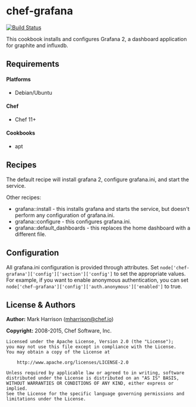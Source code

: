 # chef-grafana

[![Build Status](https://travis-ci.org/chef-cookbooks/chef-grafana.svg?branch=master)](https://travis-ci.org/chef-cookbooks/chef-grafana)

This cookbook installs and configures Grafana 2, a dashboard application for
graphite and influxdb.


Requirements
------------
#### Platforms
- Debian/Ubuntu

#### Chef
- Chef 11+

#### Cookbooks
- apt


## Recipes

The default recipe will install grafana 2, configure grafana.ini, and start
the service.

Other recipes:

* grafana::install - this installs grafana and starts the service, but doesn't
  perform any configuration of grafana.ini.
* grafana::configure - this configures grafana.ini.
* grafana::default_dashboards - this replaces the home dashboard with a
  different file.

## Configuration

All grafana.ini configuration is provided through attributes. Set
`node['chef-grafana']['config']['section']['config']` to set the appropriate
values. For example, if you want to enable anonymous authentication, you can
set `node['chef-grafana']['config']['auth.anonymous']['enabled']` to true.

License & Authors
-----------------

**Author:** Mark Harrison (<mharrison@chef.io>)

**Copyright:** 2008-2015, Chef Software, Inc.
```
Licensed under the Apache License, Version 2.0 (the "License");
you may not use this file except in compliance with the License.
You may obtain a copy of the License at

    http://www.apache.org/licenses/LICENSE-2.0

Unless required by applicable law or agreed to in writing, software
distributed under the License is distributed on an "AS IS" BASIS,
WITHOUT WARRANTIES OR CONDITIONS OF ANY KIND, either express or implied.
See the License for the specific language governing permissions and
limitations under the License.
```

